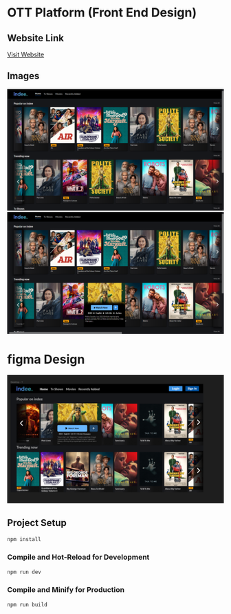 # OTT Platform (Front End Design) 

## Website Link
<a href="https://665db5abff9037000884d3b8--rad-biscochitos-08d778.netlify.app/" target="_blank"> Visit Website </a>

## Images 
<img src="https://raw.githubusercontent.com/Nitin-M-1/OTT-Platform-/master/ProjectInformation/img1.png" alt="" />
<img src="https://raw.githubusercontent.com/Nitin-M-1/OTT-Platform-/master/ProjectInformation/img2.png" alt="" />

# figma Design 
<img src="https://raw.githubusercontent.com/Nitin-M-1/OTT-Platform-/master/ProjectInformation/image.png" alt="" />

## Project Setup

```sh
npm install
```

### Compile and Hot-Reload for Development

```sh
npm run dev
```

### Compile and Minify for Production

```sh
npm run build
```
